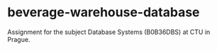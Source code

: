 # beverage-warehouse-database
Assignment for the subject Database Systems (B0B36DBS) at CTU in Prague.
